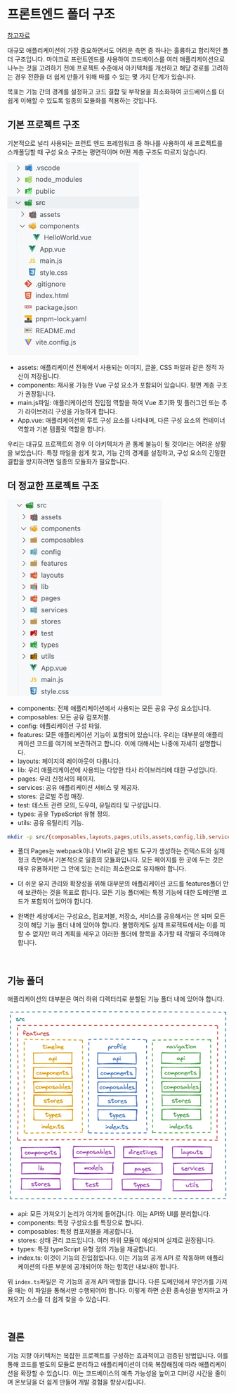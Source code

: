 # 프론트엔드 폴더 구조

[참고자료](https://medium.com/@fadamakis/a-front-end-application-folder-structure-that-makes-sense-ecc0b690968b)

대규모 애플리케이션의 가장 중요하면서도 어려운 측면 중 하나는 훌륭하고 합리적인 폴더 구조입니다. 마이크로 프런트엔드를 사용하여 코드베이스를 여러 애플리케이션으로 나누는 것을 고려하기 전에 프로젝트 수준에서 아키텍처를 개선하고 해당 경로를 고려하는 경우 전환을 더 쉽게 만들기 위해 따를 수 있는 몇 가지 단계가 있습니다.

목표는 기능 간의 경계를 설정하고 코드 결합 및 부작용을 최소화하여 코드베이스를 더 쉽게 이해할 수 있도록 일종의 모듈화를 적용하는 것입니다.

## 기본 프로젝트 구조

기본적으로 널리 사용되는 프런트 엔드 프레임워크 중 하나를 사용하여 새 프로젝트를 스캐폴딩할 때 구성 요소 구조는 평면적이며 어떤 계층 구조도 따르지 않습니다.

![](images/folderStructure1.png)

- assets: 애플리케이션 전체에서 사용되는 이미지, 글꼴, CSS 파일과 같은 정적 자산이 저장됩니다.
- components: 재사용 가능한 Vue 구성 요소가 포함되어 있습니다. 평면 계층 구조가 권장됩니다.
- main.js파일: 애플리케이션의 진입점 역할을 하여 Vue 초기화 및 플러그인 또는 추가 라이브러리 구성을 가능하게 합니다.
- App.vue: 애플리케이션의 루트 구성 요소를 나타내며, 다른 구성 요소의 컨테이너 역할과 기본 템플릿 역할을 합니다.

우리는 대규모 프로젝트의 경우 이 아키텍처가 곧 통제 불능이 될 것이라는 어려운 상황을 보았습니다. 특정 파일을 쉽게 찾고, 기능 간의 경계를 설정하고, 구성 요소의 긴밀한 결합을 방지하려면 일종의 모듈화가 필요합니다.

## 더 정교한 프로젝트 구조

![](images/folderStructure2.png)

- components: 전체 애플리케이션에서 사용되는 모든 공유 구성 요소입니다.
- composables: 모든 공유 컴포저블.
- config: 애플리케이션 구성 파일.
- features: 모든 애플리케이션 기능이 포함되어 있습니다. 우리는 대부분의 애플리케이션 코드를 여기에 보관하려고 합니다. 이에 대해서는 나중에 자세히 설명합니다.
- layouts: 페이지의 레이아웃이 다릅니다.
- lib: 우리 애플리케이션에 사용되는 다양한 타사 라이브러리에 대한 구성입니다.
- pages: 우리 신청서의 페이지.
- services: 공유 애플리케이션 서비스 및 제공자.
- stores: 글로벌 주립 매장.
- test: 테스트 관련 모의, 도우미, 유틸리티 및 구성입니다.
- types: 공유 TypeScript 유형 정의.
- utils: 공유 유틸리티 기능.

```bash
mkdir -p src/{composables,layouts,pages,utils,assets,config,lib,services,test,components,features,stores,types}
```

- 폴더 Pages는 webpack이나 Vite와 같은 빌드 도구가 생성하는 컨텍스트와 실제 청크 측면에서 기본적으로 일종의 모듈화입니다. 모든 페이지를 한 곳에 두는 것은 매우 유용하지만 그 안에 있는 논리는 최소한으로 유지해야 합니다.

- 더 쉬운 유지 관리와 확장성을 위해 대부분의 애플리케이션 코드를 features폴더 안에 보관하는 것을 목표로 합니다. 모든 기능 폴더에는 특정 기능에 대한 도메인별 코드가 포함되어 있어야 합니다.

- 완벽한 세상에서는 구성요소, 컴포저블, 저장소, 서비스를 공유해서는 안 되며 모든 것이 해당 기능 폴더 내에 있어야 합니다. 불행하게도 실제 프로젝트에서는 이를 피할 수 없지만 미리 계획을 세우고 이러한 폴더에 항목을 추가할 때 각별히 주의해야 합니다.

<br>

## 기능 폴더

애플리케이션의 대부분은 여러 하위 디렉터리로 분할된 기능 폴더 내에 있어야 합니다.

![](images/folderStructure3.png)

- api: 모든 가져오기 논리가 여기에 들어갑니다. 이는 API와 UI를 분리합니다.
- components: 특정 구성요소를 특징으로 합니다.
- composables: 특정 컴포저블을 제공합니다.
- stores: 상태 관리 코드입니다. 여러 하위 모듈이 예상되며 실제로 권장됩니다.
- types: 특정 typeScript 유형 정의 기능을 제공합니다.
- index.ts: 이것이 기능의 진입점입니다. 이는 기능의 공개 API 로 작동하며 애플리케이션의 다른 부분에 공개되어야 하는 항목만 내보내야 합니다.

위 `index.ts`파일은 각 기능의 공개 API 역할을 합니다. 다른 도메인에서 무언가를 가져올 때는 이 파일을 통해서만 수행되어야 합니다. 이렇게 하면 순환 종속성을 방지하고 가져오기 소스를 더 쉽게 찾을 수 있습니다.

<br>

## 결론

기능 지향 아키텍처는 복잡한 프로젝트를 구성하는 효과적이고 검증된 방법입니다. 이를 통해 코드를 별도의 모듈로 분리하고 애플리케이션이 더욱 복잡해짐에 따라 애플리케이션을 확장할 수 있습니다. 이는 코드베이스의 예측 가능성을 높이고 디버깅 시간을 줄이며 온보딩을 더 쉽게 만들어 개발 경험을 향상시킵니다.